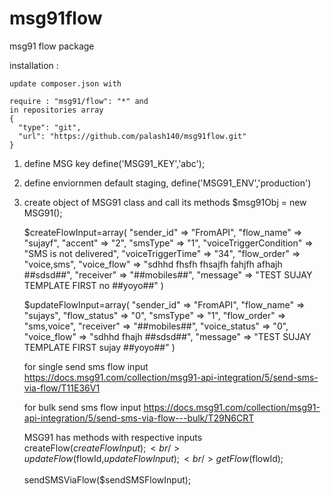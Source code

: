# msg91flow
msg91 flow  package

installation :

    update composer.json with

    require : "msg91/flow": "*" and
    in repositories array
    {
      "type": "git",
      "url": "https://github.com/palash140/msg91flow.git"
    }



1. define MSG key
define('MSG91_KEY','abc');

2. define enviornmen default staging,
define('MSG91_ENV','production')

3. create object of MSG91 class and call its methods
    $msg91Obj = new MSG91();

    $createFlowInput=array(
        "sender_id" => "FromAPI",
        "flow_name" => "sujayf",
        "accent" => "2",
        "smsType" => "1",
        "voiceTriggerCondition" => "SMS is not delivered",
        "voiceTriggerTime" => "34",
        "flow_order" => "voice,sms",
        "voice_flow" => "sdhhd fhsfh fhsajfh fahjfh afhajh ##sdsd##",
        "receiver" => "##mobiles##",
        "message" => "TEST SUJAY TEMPLATE FIRST no ##yoyo##"
    )

   $updateFlowInput=array(
        "sender_id" => "FromAPI",
        "flow_name" => "sujays",
        "flow_status" => "0",
        "smsType" => "1",
        "flow_order" => "sms,voice",
        "receiver" => "##mobiles##",
        "voice_status" => "0",
        "voice_flow" => "sdhhd fhajh ##sdsd##",
        "message" => "TEST SUJAY TEMPLATE FIRST sujay ##yoyo##"
    )


    for single send sms flow input
    https://docs.msg91.com/collection/msg91-api-integration/5/send-sms-via-flow/T11E36V1

    for bulk send sms flow input
    https://docs.msg91.com/collection/msg91-api-integration/5/send-sms-via-flow---bulk/T29N6CRT

    MSG91 has methods with respective inputs
    <br/> createFlow($createFlowInput);  
    <br/> updateFlow($flowId,$updateFlowInput); 
    <br/> getFlow($flowId);   
    <br/> sendSMSViaFlow($sendSMSFlowInput);




